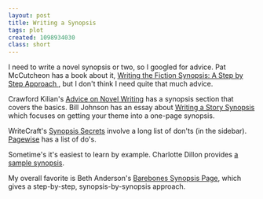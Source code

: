 ```yaml
---
layout: post
title: Writing a Synopsis
tags: plot
created: 1098934030
class: short
---
```

 I need to write a novel synopsis or two, so I googled for advice.  Pat McCutcheon has a book about it, [Writing the Fiction Synopsis: A Step by Step Approach ](http://www.gryphonbooksforwriters.com/WTFS.htm), but I don't think I need quite that much advice. 

Crawford Kilian's [Advice on Novel Writing](http://www.steampunk.com/sfch/writing/ckilian/#7) has a synopsis section that covers the basics.  Bill Johnson has an essay about [Writing a Story Synopsis](http://www.storyispromise.com/wsynop.htm) which focuses on getting your theme into a one-page synopsis.

WriteCraft's [Synopsis Secrets](http://www.writecraftweb.com/articles/wcSynopsisSecret.html) involve a long list of don'ts (in the sidebar). [Pagewise](http://il.essortment.com/synopsiswriteb_rqmx.htm) has a list of do's.

Sometime's it's easiest to learn by example.  Charlotte Dillon provides [a sample synopsis](http://www.geocities.com/charlottedillon2000/synopsis.html).

My overall favorite is Beth Anderson's [Barebones Synopsis Page](http://www.geocities.com/hotclue/barebones.html), which gives a step-by-step, synopsis-by-synopsis approach.

